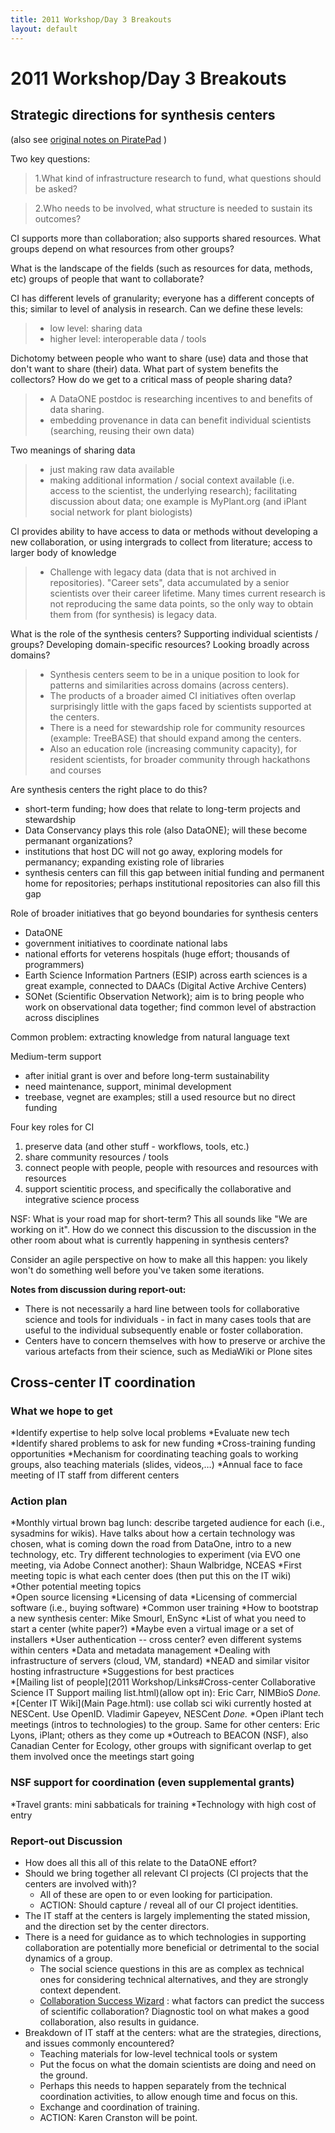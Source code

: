 ```yaml
---
title: 2011 Workshop/Day 3 Breakouts
layout: default
---
```


# 2011 Workshop/Day 3 Breakouts
## Strategic directions for synthesis centers 

(also see [original notes on PiratePad](http://piratepad.net/collabsci-fri-strategic-directions) )

Two key questions:
 > 1.What kind of infrastructure research to fund, what questions should be asked? 
 
 > 2.Who needs to be involved, what structure is needed to sustain its outcomes?

CI supports more than collaboration; also supports shared resources. What groups depend on what resources from other groups?

What is the landscape of the fields (such as resources for data, methods, etc) groups of people that want to collaborate?

CI has different levels of granularity; everyone has a different concepts of this; similar to level of analysis in research. Can we define these levels:
> - low level: sharing data
> - higher level: interoperable data / tools

Dichotomy between people who want to share (use) data and those that don't want to share (their) data. What part of system benefits the collectors? How do we get to a critical mass of people sharing data?
> - A DataONE postdoc is researching incentives to and benefits of data sharing.
> - embedding provenance in data can benefit individual scientists (searching, reusing their own data)

Two meanings of sharing data
> - just making raw data available
> - making additional information / social context available (i.e. access to the scientist, the underlying research); facilitating discussion about data; one example is MyPlant.org (and iPlant social network for plant biologists)

CI provides ability to have access to data or methods without developing a new collaboration, or using intergrads to collect from literature; access to larger body of knowledge
> - Challenge with legacy data (data that is not archived in repositories). "Career sets", data accumulated by a senior scientists over their career lifetime. Many times current research is not reproducing the same data points, so the only way to obtain them from (for synthesis) is legacy data.

What is the role of the synthesis centers? Supporting individual scientists / groups? Developing domain-specific resources? Looking broadly across domains?
> - Synthesis centers seem to be in a unique position to look for patterns and similarities across domains (across centers).
> - The products of a broader aimed CI initiatives often overlap surprisingly little with the gaps faced by scientists supported at the centers.
> - There is a need for stewardship role for community resources (example: TreeBASE) that should expand among the centers.
> - Also an education role (increasing community capacity), for resident scientists, for broader community through hackathons and courses

Are synthesis centers the right place to do this?
+ short-term funding; how does that relate to long-term projects and stewardship
+ Data Conservancy plays this role (also DataONE); will these become permanant organizations?
+ institutions that host DC will not go away, exploring models for permanancy; expanding existing role of libraries
+ synthesis centers can fill this gap between initial funding and permanent home for repositories; perhaps institutional repositories can also fill this gap

Role of broader initiatives that go beyond boundaries for synthesis centers
* DataONE
* government initiatives to coordinate national labs
* national efforts for veterens hospitals (huge effort; thousands of programmers)
* Earth Science Information Partners (ESIP) across earth sciences is a great example, connected to DAACs (Digital Active Archive Centers)
* SONet (Scientific Observation Network); aim is to bring people who work on observational data together; find common level of abstraction across disciplines

Common problem: extracting knowledge from natural language text

Medium-term support 
* after initial grant is over and before long-term sustainability
* need maintenance, support, minimal development
* treebase, vegnet are examples; still a used resource but no direct funding

Four key roles for CI
  1. preserve data (and other stuff - workflows, tools, etc.)
  2. share community resources / tools
  3. connect people with people, people with resources and resources with resources
  4. support scientitic process, and specifically the collaborative and integrative science process

NSF: What is your road map for short-term? This all sounds like "We are working on it". How do we connect this discussion to the discussion in the other room about what is currently happening in synthesis centers?

Consider an agile perspective on how to make all this happen: you likely won't do something well before you've taken some iterations.

**Notes from discussion during report-out:**
* There is not necessarily a hard line between tools for collaborative science and tools for individuals - in fact in many cases tools that are useful to the individual subsequently enable or foster collaboration.
* Centers have to concern themselves with how to preserve or archive the various artefacts from their science, such as MediaWiki or Plone sites

## Cross-center IT coordination 

### **What we hope to get**

*Identify expertise to help solve local problems 
*Evaluate new tech 
*Identify shared problems to ask for new funding 
*Cross-training funding opportunities 
*Mechanism for coordinating teaching goals to working groups, also teaching materials (slides, videos,…) 
*Annual face to face meeting of IT staff from different centers

### **Action plan**

*Monthly virtual brown bag lunch: describe targeted audience for each (i.e., sysadmins for wikis). Have talks about how a certain technology was chosen, what is coming down the road from DataOne, intro to a new technology, etc. Try different technologies to experiment (via EVO one meeting, via Adobe Connect another): Shaun Walbridge, NCEAS 
  *First meeting topic is what each center does (then put this on the IT wiki)<br> 
  *Other potential meeting topics<br> 
    *Open source licensing 
    *Licensing of data 
	*Licensing of commercial software (i.e., buying software) 
    *Common user training 
    *How to bootstrap a new synthesis center: Mike Smourl, EnSync 
      *List of what you need to start a center (white paper?) 
      *Maybe even a virtual image or a set of installers 
    *User authentication -- cross center? even different systems within centers 
    *Data and metadata management 
    *Dealing with infrastructure of servers (cloud, VM, standard) 
    *NEAD and similar visitor hosting infrastructure 
    *Suggestions for best practices<br>
*[Mailing list of people](2011 Workshop/Links#Cross-center Collaborative Science IT Support mailing list.html)(allow opt in): Eric Carr, NIMBioS *Done.* 
*[Center IT Wiki](Main Page.html): use collab sci wiki currently hosted at NESCent. Use OpenID. Vladimir Gapeyev, NESCent *Done.*
*Open iPlant tech meetings (intros to technologies) to the group. Same for other centers: Eric Lyons, iPlant; others as they come up 
*Outreach to BEACON (NSF), also Canadian Center for Ecology, other groups with significant overlap to get them involved once the meetings start going

### **NSF support for coordination (even supplemental grants)**

*Travel grants: mini sabbaticals for training 
*Technology with high cost of entry

### **Report-out Discussion**

* How does all this all of this relate to the DataONE effort?
* Should we bring together all relevant CI projects (CI projects that the centers are involved with)?
  * All of these are open to or even looking for participation.
  * ACTION: Should capture / reveal all of our CI project identities.
* The IT staff at the centers is largely implementing the stated mission, and the direction set by the center directors.
* There is a need for guidance as to which technologies in supporting collaboration are potentially more beneficial or detrimental to the social dynamics of a group.
  * The social science questions in this are as complex as technical ones for considering technical alternatives, and they are strongly context dependent.
  * [Collaboration Success Wizard](http://hana.ics.uci.edu/wizard) : what factors can predict the success of scientific collaboration? Diagnostic tool on what makes a good collaboration, also results in guidance.
* Breakdown of IT staff at the centers: what are the strategies, directions, and issues commonly encountered?
  * Teaching materials for low-level technical tools or system
  * Put the focus on what the domain scientists are doing and need on the ground.
  * Perhaps this needs to happen separately from the technical coordination activities, to allow enough time and focus on this.
  * Exchange and coordination of training.
  * ACTION: Karen Cranston will be point.
